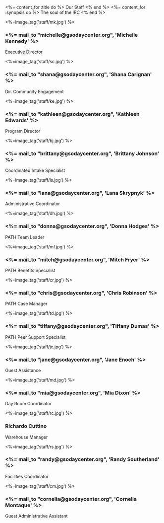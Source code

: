 <%= content_for :title do %>
  Our Staff
<% end %>
<%= content_for :synopsis do %>
  The soul of the IRC
<% end %>

<div class="cards">
  <div class="staff">
    <%=image_tag('staff/mk.jpg') %>
    <div class="caption">
      <h3><%= mail_to "michelle@gsodaycenter.org", 'Michelle Kennedy' %></h3>
      <p>Executive Director</p>
    </div>
  </div>

  <div class="staff">
    <%=image_tag('staff/sc.jpg') %>
    <div class="caption">
      <h3><%= mail_to "shana@gsodaycenter.org", 'Shana Carignan' %></h3>
      <p>Dir. Community Engagement</p>
    </div>
  </div>

  <div class="staff">
    <%=image_tag('staff/ke.jpg') %>
    <div class="caption">
      <h3><%= mail_to "kathleen@gsodaycenter.org", 'Kathleen Edwards' %></h3>
      <p>Program Director</p>
    </div>
  </div>

  <div class="staff">
    <%=image_tag('staff/bj.jpg') %>
    <div class="caption">
      <h3><%= mail_to "brittany@gsodaycenter.org", 'Brittany Johnson' %></h3>
      <p>Coordinated Intake Specialist</p>
    </div>
  </div>

  <div class="staff">
    <%=image_tag('staff/ls.jpg') %>
    <div class="caption">
      <h3><%= mail_to "lana@gsodaycenter.org", 'Lana Skrypnyk' %></h3>
      <p>Administrative Coordinator</p>
    </div>
  </div>

  <div class="staff">
    <%=image_tag('staff/dh.jpg') %>
    <div class="caption">
      <h3><%= mail_to "donna@gsodaycenter.org", 'Donna Hodges' %></h3>
      <p>PATH Team Leader</p>
    </div>
  </div>

  <div class="staff">
    <%=image_tag('staff/mf.jpg') %>
    <div class="caption">
      <h3><%= mail_to "mitch@gsodaycenter.org", 'Mitch Fryer' %></h3>
      <p>PATH Benefits Specialist</p>
    </div>
  </div>

  <div class="staff">
    <%=image_tag('staff/cr.jpg') %>
    <div class="caption">
      <h3><%= mail_to "chris@gsodaycenter.org", 'Chris Robinson' %></h3>
      <p>PATH Case Manager</p>
    </div>
  </div>

  <div class="staff">
    <%=image_tag('staff/td.jpg') %>
    <div class="caption">
      <h3><%= mail_to "tiffany@gsodaycenter.org", 'Tiffany Dumas' %></h3>
      <p>PATH Peer Support Specialist</p>
    </div>
  </div>

  <div class="staff">
    <%=image_tag('staff/je.jpg') %>
    <div class="caption">
      <h3><%= mail_to "jane@gsodaycenter.org", 'Jane Enoch' %></h3>
      <p>Guest Assistance</p>
    </div>
  </div>

  <div class="staff">
    <%=image_tag('staff/md.jpg') %>
    <div class="caption">
      <h3><%= mail_to "mia@gsodaycenter.org", 'Mia Dixon' %></h3>
      <p>Day Room Coordinator</p>
    </div>
  </div>

  <div class="staff">
    <%=image_tag('staff/rc.jpg') %>
    <div class="caption">
      <h3>Richardo Cuttino</h3>
      <p>Warehouse Manager</p>
    </div>
  </div>

  <div class="staff">
    <%=image_tag('staff/rs.jpg') %>
    <div class="caption">
      <h3><%= mail_to "randy@gsodaycenter.org", 'Randy Southerland' %></h3>
      <p>Facilities Coordinator</p>
    </div>
  </div>

  <div class="staff">
    <%=image_tag('staff/cm.jpg') %>
    <div class="caption">
      <h3><%= mail_to "cornelia@gsodaycenter.org", 'Cornelia Montaque' %></h3>
      <p>Guest Administrative Assistant</p>
    </div>
  </div>
  
</div>
